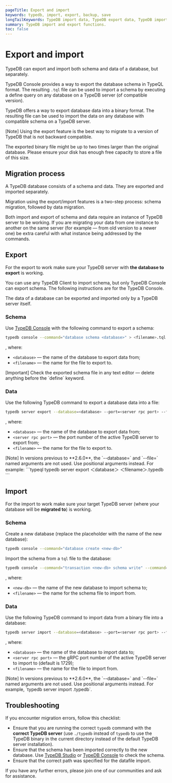 ```yaml
---
pageTitle: Export and import
keywords: typedb, import, export, backup, save
longTailKeywords: TypeDB import data, TypeDB export data, TypeDB import database, TypeDB export database
summary: TypeDB import and export functions.
toc: false
---
```


# Export and import

TypeDB can export and import both schema and data of a database, but separately. 

TypeDB Console provides a way to export the database schema in TypeQL format. The resulting `.tql` file can be used to 
import a schema by executing a define query on any database on a TypeDB server (of compatible version).

TypeDB offers a way to export database data into a binary format. The resulting file can be used to import the data on 
any database with compatible schema on a TypeDB server. 

<div class="note">
[Note]
Using the export feature is the best way to migrate to a version of TypeDB that is not backward compatible.
</div>

The exported binary file might be up to two times larger than the original database. Please ensure your disk has enough 
free capacity to store a file of this size.

## Migration process

A TypeDB database consists of a schema and data. They are exported and imported separately. 

Migration using the export/import features is a two-step process: schema migration, followed by data migration.

Both import and export of schema and data require an instance of TypeDB server to be working. If you are migrating 
your data from one instance to another on the same server (for example — from old version to a newer one) be extra 
careful with what instance being addressed by the commands.

## Export

For the export to work make sure your TypeDB server with **the database to export** is working.

You can use any TypeDB Client to import schema, but only TypeDB Console can export schema. The following instructions 
are for the TypeDB Console.

The data of a database can be exported and imported only by a TypeDB server itself.

### Schema

Use [TypeDB Console](../../02-clients/02-console.md) with the following command to export a schema:

<!-- test-ignore -->
```bash
typedb console --command="database schema <database>" > <filename>.tql
```

, where: 

* `<database>` — the name of the database to export data from;
* `<filename>` — the name for the file to export to.

<div class="note">
[Important]
Check the exported schema file in any text editor — delete anything before the `define` keyword.
</div>

### Data

Use the following TypeDB command to export a database data into a file:

<!-- test-ignore -->
```bash
typedb server export --database=<database> --port=<server rpc port> --file=<filename>.typedb
```

, where: 

* `<database>` — the name of the database to export data from;
* `<server rpc port>` — the port number of the active TypeDB server to export from;
* `<filename>` — the name for the file to export to.

<!-- The symbols <> are substituted here for their alternatives ＜＞ due to HTML tags compatibility issue --->

<div class="note">
[Note]
  In versions previous to **2.6.0**, the `--database=` and `--file=` named arguments are not used. 
  Use positional arguments instead. For example:
  ```typeql
  typedb server export ＜database＞ ＜filename＞.typedb
  ```

</div>

## Import

For the import to work make sure your target TypeDB server (where your database will be **migrated to**) is working.

### Schema

Create a new database (replace the <new-db> placeholder with the name of the new database):

<!-- test-ignore -->
```bash
typedb console --command="database create <new-db>"
```

Import the schema from a `tql` file to the database:

<!-- test-ignore -->
```bash
typedb console --command="transaction <new-db> schema write" --command="source <filename>.tql" --command="commit"
```
, where: 

* `<new-db>` — the name of the new database to import schema to;
* `<filename>` — the name for the schema file to import from.

### Data

Use the following TypeDB command to import data from a binary file into a database:

<!-- test-ignore -->
```bash
typedb server import --database=<database> --port=<server rpc port> --file=<filename>.typedb
```

, where: 

* `<database>` — the name of the database to import data to;
* `<server rpc port>` — the gRPC port number of the active TypeDB server to import to (default is 1729);
* `<filename>` — the name for the file to import from.

<div class="note">
[Note]
In versions previous to **2.6.0**, the `--database=` and `--file=` named arguments are not used. 
Use positional arguments instead. For example, `typedb server import <new-db> <filename>.typedb`.
</div>

## Troubleshooting

If you encounter migration errors, follow this checklist:

* Ensure that you are running the correct `typedb` command with the **correct TypeDB server** (use `./typedb` instead 
  of `typedb` to use the TypeDB binary in the current directory instead of the default TypeDB server installation).
* Ensure that the schema has been imported correctly to the new database. 
  Use [TypeDB Studio](../../02-clients/01-studio.md) or [TypeDB Console](../../02-clients/02-console.md) to check the 
  schema.
* Ensure that the correct path was specified for the datafile import.

If you have any further errors, please join one of our communities and ask for assistance.
